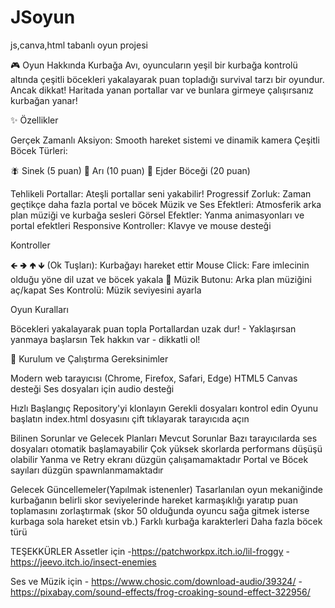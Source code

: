 # JSoyun
js,canva,html tabanlı oyun projesi


🎮 Oyun Hakkında
Kurbağa Avı, oyuncuların yeşil bir kurbağa kontrolü altında çeşitli böcekleri yakalayarak puan topladığı survival tarzı bir oyundur. Ancak dikkat! Haritada yanan portallar var ve bunlara girmeye çalışırsanız kurbağan yanar!

✨ Özellikler

Gerçek Zamanlı Aksiyon: Smooth hareket sistemi ve dinamik kamera
Çeşitli Böcek Türleri:

🪰 Sinek (5 puan)
🐝 Arı (10 puan)
🐲 Ejder Böceği (20 puan)


Tehlikeli Portallar: Ateşli portallar seni yakabilir!
Progressif Zorluk: Zaman geçtikçe daha fazla portal ve böcek
Müzik ve Ses Efektleri: Atmosferik arka plan müziği ve kurbağa sesleri
Görsel Efektler: Yanma animasyonları ve portal efektleri
Responsive Kontroller: Klavye ve mouse desteği



Kontroller

🡸 🢂 🢁 🡻 (Ok Tuşları): Kurbağayı hareket ettir
Mouse Click: Fare imlecinin olduğu yöne dil uzat ve böcek yakala
🎵 Müzik Butonu: Arka plan müziğini aç/kapat
Ses Kontrolü: Müzik seviyesini ayarla



Oyun Kuralları

Böcekleri yakalayarak puan topla
Portallardan uzak dur! - Yaklaşırsan yanmaya başlarsın
Tek hakkın var - dikkatli ol!


🚀 Kurulum ve Çalıştırma
Gereksinimler

Modern web tarayıcısı (Chrome, Firefox, Safari, Edge)
HTML5 Canvas desteği
Ses dosyaları için audio desteği



Hızlı Başlangıç
  Repository'yi klonlayın
  Gerekli dosyaları kontrol edin
Oyunu başlatın
    index.html dosyasını çift tıklayarak tarayıcıda açın

Bilinen Sorunlar ve Gelecek Planları
  Mevcut Sorunlar
    Bazı tarayıcılarda ses dosyaları otomatik başlamayabilir
    Çok yüksek skorlarda performans düşüşü olabilir
    Yanma ve Retry ekranı düzgün çalışamamaktadır
    Portal ve Böcek sayıları düzgün spawnlanmamaktadır

Gelecek Güncellemeler(Yapılmak istenenler)
   Tasarlanılan oyun mekaniğinde kurbağanın belirli skor seviyelerinde hareket karmaşıklığı yaratıp puan toplamasını zorlaştırmak (skor 50 olduğunda oyuncu sağa gitmek isterse kurbaga sola hareket etsin vb.)
    Farklı kurbağa karakterleri
    Daha fazla böcek türü

  TEŞEKKÜRLER
  Assetler için -https://patchworkpx.itch.io/lil-froggy
                -https://jeevo.itch.io/insect-enemies
  
  Ses ve Müzik için - https://www.chosic.com/download-audio/39324/
                    - https://pixabay.com/sound-effects/frog-croaking-sound-effect-322956/

  



